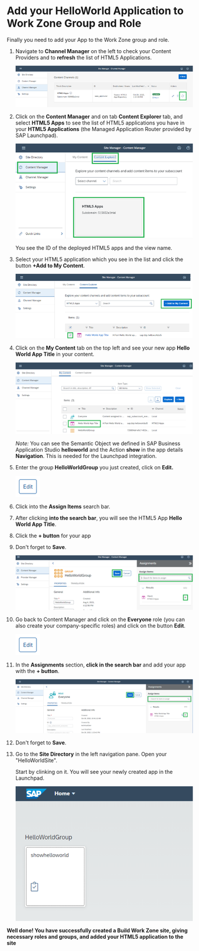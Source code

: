 # Add your HelloWorld Application to Work Zone Group and Role

Finally you need to add your App to the Work Zone group and role.

1. Navigate to **Channel Manager** on the left to check your Content Providers and to **refresh** the list of HTML5 Applications. 
  
     ![](images/wz5_refresh.png)
     

  
2. Click on the **Content Manager** and on tab **Content Explorer** tab, and select **HTML5 Apps** to see the list of HTML5 applications you have in your **HTML5 Applications** (the Managed Application Router provided by SAP Launchpad).
  
     ![](images/wz6_content.png)
 
    You see the ID of the deployed HTML5 apps and the view name.
    


3. Select your HTML5 application which you see in the list and click the button <strong>+Add to My Content</strong>.
  
     ![](images/wz7_add_to_content.png)



4. Click on the **My Content** tab on the top left and see your new app <strong>Hello World App Title</strong> in your content.
  
     ![](images/wz8_my_content.png)
  
    *Note:* You can see the Semantic Object we defined in SAP Business Application Studio **helloworld** and the Action **show** in the app details **Navigation**. This is needed for the Launchpad integration.


5. Enter the group <strong>HelloWorldGroup</strong> you just created, click on <strong>Edit.</strong>
  
  
     ![](images/wz9_editbutton.png)
  
6. Click into the <strong>Assign Items</strong> search bar.

7. After clicking <strong>into the search bar</strong>, you will see the HTML5 App <strong>Hello World App Title</strong>.

8. Click the **+ button** for your app

9. Don't forget to <strong>Save</strong>.
  

     ![](images/wz10_group.png)
  
10. Go back to Content Manager and click on the <strong>Everyone</strong> role (you can also create your company-specific roles) and click on the button <strong>Edit</strong>.
  
     ![](images/wz9_editbutton.png)   
  
11. In the <strong>Assignments</strong> section, <strong>click in the search bar</strong> and add your app with the <strong>+ button</strong>.
  
     ![](images/wz11_role.png)
  
12. Don't forget to <strong>Save</strong>.
13. Go to the <strong>Site Directory</strong> in the left navigation pane. Open your "HelloWorldSite".

    Start by clinking on it. You will see your newly created app in the Launchpad.
  
    ![](images/wz12_hello_world_app.png) 
  

**Well done! You have successfully created a Build Work Zone site, giving necessary roles and groups, and added your HTML5 application to the site**


